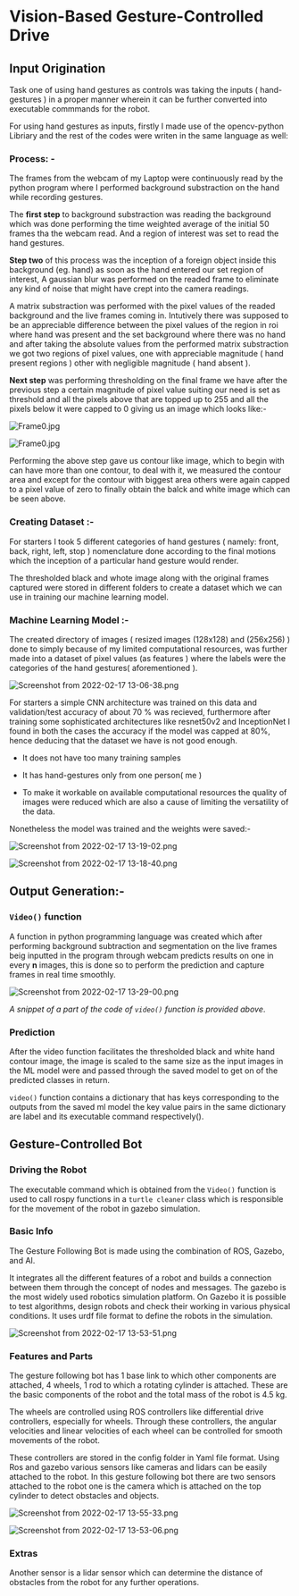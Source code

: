# Vision-Based Gesture-Controlled Drive

## Input Origination

Task one of using hand gestures as controls was taking the inputs ( hand-gestures ) in a proper manner wherein it can be further converted into executable commmands for the robot.

For using hand gestures as inputs, firstly I made use of the opencv-python Libriary and the rest of the codes were writen in the same language as well:

### Process: -

The frames from the webcam of my Laptop were continuously read by the python program where I performed background substraction on the hand while recording gestures.

The **first step** to background substraction was reading the background which was done performing the time weighted average of the initial 50 frames tha the webcam read. And a region of interest was set to read the hand gestures.

**Step two** of this process was the inception of a foreign object inside this background (eg. hand) as soon as the hand entered our set region of interest, A gaussian blur was performed on the readed frame to eliminate any kind of noise that might have crept into the camera readings.

A matrix substraction was performed with the pixel values of the readed background and the live frames coming in. Intutively there was supposed to be an appreciable difference between the pixel values of the region in roi where hand was present and the set background where there was no hand and after taking the absolute values from the performed matrix substraction we got two regions of pixel values, one with appreciable magnitude ( hand present regions ) other with negligible magnitude ( hand absent ).

**Next step** was performing thresholding on the final frame we have after the previous step a certain magnitude of pixel value suiting our need is set as threshold and all the pixels above that are topped up to 255 and all the pixels below it were capped to 0 giving us an image which looks like:-

![Frame0.jpg](Vision-Bas%207ea3a/Frame0.jpg)

![Frame0.jpg](Vision-Bas%207ea3a/Frame0%201.jpg)

Performing the above step gave us contour like image, which to begin with can have more than one contour, to deal with it, we measured the contour area and except for the contour with biggest area others were again capped to a pixel value of zero to finally obtain the balck and white image which can be seen above.

### Creating Dataset :-

For starters I took 5 different categories of hand gestures ( namely: front, back, right, left, stop ) nomenclature done according to the final motions which the inception of a particular hand gesture would render.

The thresholded black and whote image along with the original frames captured were stored in different folders to create a dataset which we can use in training our machine learning model.

### Machine Learning Model :-

The created directory of images ( resized images (128x128) and (256x256) ) done to simply because of my limited computational resources, was further made into a dataset of pixel values (as features ) where the labels were the categories of the hand gestures( aforementioned ).

![Screenshot from 2022-02-17 13-06-38.png](Vision-Bas%207ea3a/Screenshot_from_2022-02-17_13-06-38.png)

For starters a simple CNN architecture was trained on this data and validation/test accuracy of about 70 % was recieved, furthermore after training some sophisticated architectures like resnet50v2 and InceptionNet I found in both the cases the accuracy if the model was capped at 80%, hence deducing that the dataset we have is not good enough.

- It does not have too many training samples

- It has hand-gestures only from one person( me )

- To make it workable on available computational resources the quality of images were reduced which are also a cause of limiting the versatility of the data.

Nonetheless the model was trained and the weights were saved:-  

![Screenshot from 2022-02-17 13-19-02.png](Vision-Bas%207ea3a/Screenshot_from_2022-02-17_13-19-02.png)

![Screenshot from 2022-02-17 13-18-40.png](Vision-Bas%207ea3a/Screenshot_from_2022-02-17_13-18-40.png)

## Output Generation:-

### `Video()` function

A function in python programming language was created which after performing background subtraction and segmentation on the live frames beig inputted in the program through webcam predicts results on one in every **n** images, this is done so to perform the prediction and capture frames in real time smoothly.

![Screenshot from 2022-02-17 13-29-00.png](Vision-Bas%207ea3a/Screenshot_from_2022-02-17_13-29-00.png)

*A snippet of a part of the code of `video()` function is provided above*.

### Prediction

After the video function facilitates the thresholded black and white hand contour image, the image is scaled to the same size as the input images in the ML model were and passed through the saved model to get on of the predicted classes in return.

`video()` function contains a dictionary that has keys corresponding to the outputs from the saved ml model the key value pairs in the same dictionary are label and its executable command respectively().

## Gesture-Controlled Bot

### Driving the Robot

The executable command which is obtained from the `Video()` function is used to call rospy functions in a `turtle cleaner` class which is responsible for the movement of the robot in gazebo simulation.

### Basic Info

The Gesture Following Bot is made using the combination of ROS, Gazebo, and AI.

It integrates all the different features of a robot and builds a connection between them through the concept of nodes and messages. The gazebo is the most widely used robotics simulation platform. On Gazebo it is possible to test algorithms, design robots and check their working in various physical conditions.
It uses urdf file format to define the robots in the simulation.

![Screenshot from 2022-02-17 13-53-51.png](Vision-Bas%207ea3a/Screenshot_from_2022-02-17_13-53-51.png)

### Features and Parts

The gesture following bot has 1 base link to which other components are attached, 4 wheels, 1 rod to which a rotating cylinder is attached. These are the basic components of the robot and the total mass of the robot is 4.5 kg.

The wheels are controlled using ROS controllers like differential drive controllers, especially for wheels. Through these controllers, the angular velocities and linear velocities of each wheel can be controlled for smooth movements of the robot.

These controllers are stored in the config folder in Yaml file format. Using Ros and gazebo various sensors like cameras and lidars can be easily attached to the robot. In this gesture following bot there are two sensors attached to the robot one is the camera which is attached on the top cylinder to detect obstacles and objects.

![Screenshot from 2022-02-17 13-55-33.png](Vision-Bas%207ea3a/Screenshot_from_2022-02-17_13-55-33.png)

![Screenshot from 2022-02-17 13-53-06.png](Vision-Bas%207ea3a/Screenshot_from_2022-02-17_13-53-06.png)

### Extras

Another sensor is a lidar sensor which can determine the distance of obstacles from the robot for any further operations.
